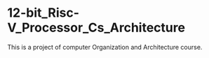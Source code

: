 # 12-bit_Risc-V_Processor_Cs_Architecture

This is a project of computer Organization and Architecture course.
